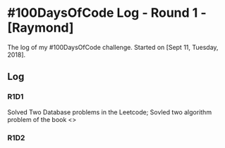 # #100DaysOfCode Log - Round 1 - [Raymond]

The log of my #100DaysOfCode challenge. Started on [Sept 11, Tuesday, 2018].

## Log

### R1D1 
Solved Two Database problems in the Leetcode; Sovled two algorithm problem of the book <<Introduction to Classical ACM Problems>>

### R1D2
